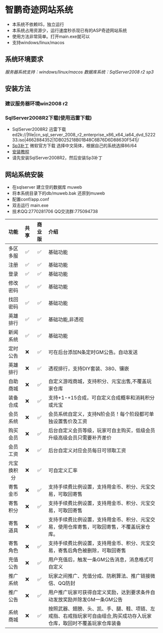 # 智鹏奇迹网站系统
+ 本系统不依赖IIS，独立运行
+ 本系统占用资源少，运行速度秒杀现已有的ASP奇迹网站系统
+ 使用方法非常简单。打开main.exe就可以
+ 支持windows/linux/macos
## 系统环境要求
*服务器系统支持：windows/linux/macos*
*数据库系统：SqlServer2008 r2 sp3*
## 安装方法
### 建议服务器环境win2008 r2
### SqlServer2008R2下载(使用迅雷下载)
+ SqlServer2008R2 迅雷下载 ed2k://|file|cn_sql_server_2008_r2_enterprise_x86_x64_ia64_dvd_522233.iso|4662884352|1DB025218B01B48C6B76D6D88630F541|/
+ [Sp3补丁](https://www.microsoft.com/en-us/download/details.aspx?id=44271) 微软官方下载 选择中文简体，根据自己的系统选择86/64
+ [安装教程](https://jingyan.baidu.com/article/b0b63dbfe324fd4a4930705a.html)
+ 请先安装SqlServer2008R2，然后安装Sp3补丁
## 网站系统安装
+ 在sqlserver 建立空的数据库 muweb
+ 将本系统目录下的db/muweb.bak 还原到muweb
+ 配置conf/app.conf
+ 双击运行 main.exe
+ 技术QQ:2770281706 QQ交流群:775094738

| 功能 | 共享 |商业版| 介绍 |
| :------: | :------: | :------: | :------ |
| 多区多服 | ✅ | ✅| 基础功能 |
| 注册 | ✅ | ✅ | 基础功能 |
| 登录 | ✅ | ✅ | 基础功能 |
| 修改密码 | ✅ | ✅|  基础功能|
| 找回密码 | ✅ | ✅ | 基础功能|
| 英雄排行 | ✅ | ✅ | 基础功能,非透视 |
| 新闻系统 | ✅ | ✅ | 基础功能 |
| 定时公告 | ❌| ✅ | 可在后台添加N条定时GM公告。自动发送 |
| 英雄排行 | ❌ |✅ | 透视排行，支持DIY套装、380、镶嵌 |
| 自助商城 | ❌ | ✅| 自定义游戏商城，支持积分、元宝出售,不覆盖玩家仓库 |
| 装备合成 | ❌ | ✅| 支持+1-+15合成，可自定义合成概率和消耗积分或元宝 |
| 会员系统 | ❌ | ✅| 会员系统自定义，支持N阶会员！每个阶段都可单独设置售价及工资 |
| 购买会员 | ❌ | ✅| 后台自定义会员等级，玩家可自主购买，低级会员升级高级会员只需要补齐差价 |
| 会员工资 | ❌ | ✅| 后台自定义对应会员每日可领取工资 |
| 元宝换积分 | ❌ | ✅| 可自定义汇率 |
| 寄售金币 | ❌ |  ✅|支持手续费比例设置，支持用金币、积分、元宝交易，可取回寄售 |
| 寄售积分 | ❌ |  ✅|支持手续费比例设置，支持用金币、积分、元宝交易，可取回寄售 |
| 寄售道具 | ❌ |  ✅|支持手续费比例设置，支持用金币、积分、元宝交易，使用仓库寄售，可取回寄售，不覆盖玩家仓库。 |
| 寄售角色 | ❌ |  ✅|支持手续费比例设置，支持用金币、积分、元宝交易，寄售后角色被删除，可取回寄售 |
| 充值公告 | ❌ |  ✅|用户充值后，触发一条GM公告消息，消息格式可自定义 |
| 推广系统 | ❌ |  ✅|玩家之间推广、充值分成、防刷算法、推广链接微信、QQ防封 |
| 推广公告 | ❌ |  ✅|用户推广玩家可获得自定义奖励，达到要求条件自动发放奖励并除发GM一条GM公告 |
| 系统商城 | ❌ |  ✅|按照武器、翅膀、头、凯、手、腿、鞋、项链、左戒指、右戒指玩家可自由组合,购买成功存入玩家仓库，取回时不覆盖玩家仓库装备|

